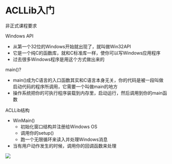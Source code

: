 <!--
 * @Date: 2020-07-15 15:00:52
 * @Author: Dai Zhechen
 * @Github: https://github.com/zhechendai
 * @LastEditTime: 2020-07-15 15:28:43
 * @Copyright ©️ 2020 Dai Zhechen. All Rights Reserved.
--> 

ACLLib入门
====

非正式课程要求

Windows API
* 从第一个32位的Windows开始就出现了，就叫做Win32API
* 它是一个纯C的函数库，就和C标准库一样，使你可以写Windows应用程序
* 过去很多Windows程序是用这个方式做出来的

main()?
* main()成为C语言的入口函数其实和C语言本身无关，你的代码是被一段叫做启动代码的程序所调用，它需要一个叫做main的地方
* 操作系统把你的可执行程序装载到内存里，启动运行，然后调用到你的main函数

ACLLib结构
* WinMain()
  * 初始化窗口结构并注册给Windows OS
  * 调用你的setup()
  * 跑一个无限循环来读入并处理Windows消息
* 当有用户动作发生的时候，调用你的回调函数来处理

![](https://gitbook-daizhechen.oss-cn-hangzhou.aliyuncs.com/notesstack/IMG_CDCD70FA1105-1.jpeg)
